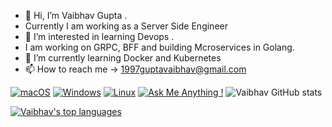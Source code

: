 - 👋 Hi, I’m Vaibhav Gupta .
- Currently I am working as a Server Side Engineer 
- 👀 I’m interested in learning Devops .
- I am working on GRPC, BFF and building Mcroservices in Golang.
- 🌱 I’m currently learning Docker and Kubernetes
- 📫 How to reach me -> 1997guptavaibhav@gmail.com









[![macOS](https://svgshare.com/i/ZjP.svg)](https://svgshare.com/i/ZjP.svg)
[![Windows](https://svgshare.com/i/ZhY.svg)](https://svgshare.com/i/ZhY.svg)
[![Linux](https://svgshare.com/i/Zhy.svg)](https://svgshare.com/i/Zhy.svg)
[![Ask Me Anything !](https://img.shields.io/badge/Ask%20me-anything-1abc9c.svg)](https://GitHub.com/97vaibhav/97vaibhav)
![Vaibhav GitHub stats](https://github-readme-stats.vercel.app/api?username=97vaibhav&show_icons=true&theme=gruvbox_light)













[![Vaibhav's top languages](https://github-readme-stats.vercel.app/api/top-langs/?username=97vaibhav&theme=blue-green)](https://github.com/anuraghazra/github-readme-stats)